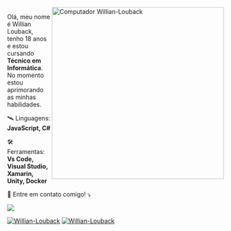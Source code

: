 <img src="https://raw.githubusercontent.com/MicaelliMedeiros/micaellimedeiros/master/image/computer-illustration.png" min-width="400px" max-width="400px" width="400px" align="right" alt="Computador Willian-Louback">

<p align="left"> 
  Olá, meu nome é Willian Louback, tenho 18 anos e estou cursando <strong>Técnico em Informática</strong>.<br>
  No momento estou aprimorando as minhas habilidades.
</p>

<p align="left">
  🛰️ Linguagens: <strong>JavaScript, C#</strong>
</p>

<p align="left">
  🛠️ Ferramentas: <strong>Vs Code, Visual Studio, Xamarin, Unity, Docker</strong>
</p>

<p align="left">
  📧 Entre em contato comigo! ⤵️
</p>

<p align="left">
  <!-- <a href="#" alt="Gmail">
  <img src="https://img.shields.io/badge/-Gmail-FF0000?style=flat-square&labelColor=FF0000&logo=gmail&logoColor=white&link=LINK-DO-SEU-EMAIL" /></a> 

  <a href="#" alt="Linkedin">
  <img src="https://img.shields.io/badge/-Linkedin-0e76a8?style=flat-square&logo=Linkedin&logoColor=white&link=LINK-DO-SEU-LINKEDIN" /></a>

  <a href="#" alt="WhatsApp">
  <img src="https://img.shields.io/badge/-WhatsApp-25d366?style=flat-square&labelColor=25d366&logo=whatsapp&logoColor=white&link=API-DO-SEU-WHATSAPP"/></a>

  <a href="#" alt="Facebook">
  <img src="https://img.shields.io/badge/-Facebook-3b5998?style=flat-square&labelColor=3b5998&logo=facebook&logoColor=white&link=LINK-DO-SEU-FACEBOOK"/></a> -->

  <a href="#" alt="Instagram">
  <img src="https://img.shields.io/badge/-Instagram-DF0174?style=flat-square&labelColor=DF0174&logo=instagram&logoColor=white&link=https://www.instagram.com/williandlouback/"/></a>
</p>  


[![Willian-Louback](https://github-readme-stats.vercel.app/api?username=Willian-Louback&theme=tokyonight&show_icons=true)](https://github.com/Willian-Louback/Willian-Louback/)
[![Willian-Louback](https://github-readme-stats.vercel.app/api/top-langs/?username=Willian-Louback&hide=html&layout=compact&theme=tokyonight)](https://github.com/Willian-Louback/Willian-Louback/)

